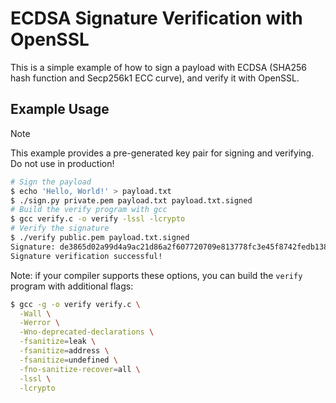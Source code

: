 # ECDSA Signature Verification with OpenSSL

This is a simple example of how to sign a payload with ECDSA (SHA256 hash
function and Secp256k1 ECC curve), and verify it with OpenSSL.

## Example Usage

> [!NOTE]
>
> This example provides a pre-generated key pair for signing and verifying. Do
> not use in production!

```bash
# Sign the payload
$ echo 'Hello, World!' > payload.txt
$ ./sign.py private.pem payload.txt payload.txt.signed
# Build the verify program with gcc
$ gcc verify.c -o verify -lssl -lcrypto
# Verify the signature
$ ./verify public.pem payload.txt.signed
Signature: de3865d02a99d4a9ac21d86a2f607720709e813778fc3e45f8742fedb138ce97bfa0c1260670815303a928a8c96cead87c7d7df9f29b89bb69ae8a74a4822516
Signature verification successful!
```

Note: if your compiler supports these options, you can build the `verify`
program with additional flags:

```bash
$ gcc -g -o verify verify.c \
  -Wall \
  -Werror \
  -Wno-deprecated-declarations \
  -fsanitize=leak \
  -fsanitize=address \
  -fsanitize=undefined \
  -fno-sanitize-recover=all \
  -lssl \
  -lcrypto
```
